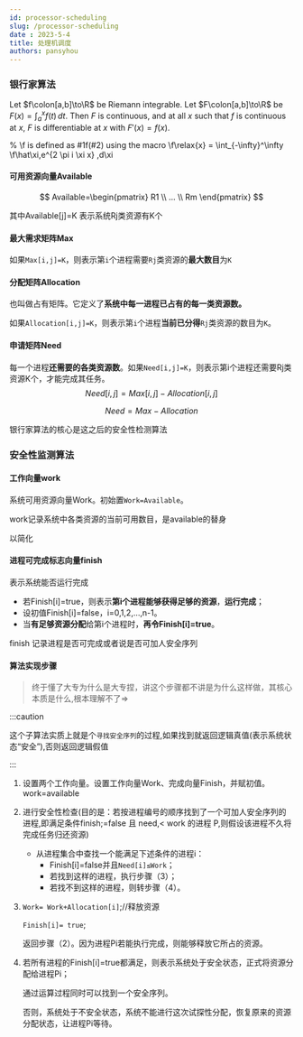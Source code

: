 ```yaml
---
id: processor-scheduling
slug: /processor-scheduling
date : 2023-5-4
title: 处理机调度
authors: pansyhou
---
```


### 银行家算法

Let $f\colon[a,b]\to\R$ be Riemann integrable. Let $F\colon[a,b]\to\R$ be
$F(x)=\int_{a}^{x} f(t)\,dt$. Then $F$ is continuous, and at all $x$ such that
$f$ is continuous at $x$, $F$ is differentiable at $x$ with $F'(x)=f(x)$.



% \f is defined as #1f(#2) using the macro
\f\relax{x} = \int_{-\infty}^\infty
    \f\hat\xi\,e^{2 \pi i \xi x}
    \,d\xi

#### 可用资源向量Available

$$
Available=\begin{pmatrix}  
  R1  \\  
  ... \\
 Rm
\end{pmatrix}
$$

其中Available[j]=K 表示系统Rj类资源有K个

#### 最大需求矩阵Max

如果`Max[i,j]=K`，则表示第`i`个进程需要`Rj`类资源的**最大数目**为`K`



#### 分配矩阵Allocation

也叫做占有矩阵。它定义了**系统中每一进程已占有的每一类资源数。**

如果`Allocation[i,j]=K`，则表示第`i`个进程**当前已分得**`Rj`类资源的数目为`K`。



#### 申请矩阵Need

每一个进程**还需要的各类资源数**。如果`Need[i,j]=K`，则表示第i个进程还需要Rj类资源K个，才能完成其任务。
$$
Need[i,j]=Max[i,j]-Allocation[i,j]
$$

$$
Need=Max-Allocation
$$

银行家算法的核心是这之后的安全性检测算法

### 安全性监测算法

#### 工作向量work

系统可用资源向量Work。初始置`Work=Available`。 

work记录系统中各类资源的当前可用数目，是available的替身

以简化

#### 进程可完成标志向量finish

表示系统能否运行完成

- 若Finish[i]=true，则表示**第i个进程能够获得足够的资源**，**运行完成**；
- 设初值Finish[i]=false，i=0,1,2,…,n-1。
- 当**有足够资源分配**给第i个进程时，**再令Finish[i]=true**。

finish 记录进程是否可完成或者说是否可加人安全序列



#### 算法实现步骤

> 终于懂了大专为什么是大专捏，讲这个步骤都不讲是为什么这样做，其核心本质是什么,根本理解不了=>



:::caution

这个子算法实质上就是个`寻找安全序列`的过程,如果找到就返回逻辑真值(表示系统状态“安全”),否则返回逻辑假值

:::



1. 设置两个工作向量。设置工作向量Work、完成向量Finish，并赋初值。work=available

2. 进行安全性检查(目的是：若按进程编号的顺序找到了一个可加人安全序列的进程,即满足条件finish;=false 且 need,< work 的进程 P,则假设该进程不久将完成任务归还资源)

   - 从进程集合中查找一个能满足下述条件的进程i：
     - Finish[i]=false并且`Need[i]≤Work`；
     - 若找到这样的进程，执行步骤（3）；
     - 若找不到这样的进程，则转步骤（4）。

3. `Work= Work+Allocation[i]`;//释放资源

   `Finish[i]= true`;

   返回步骤（2）。因为进程Pi若能执行完成，则能够释放它所占的资源。

4. 若所有进程的Finish[i]=true都满足，则表示系统处于安全状态，正式将资源分配给进程Pi；

   通过运算过程同时可以找到一个安全序列。 

   否则，系统处于不安全状态，系统不能进行这次试探性分配，恢复原来的资源分配状态，让进程Pi等待。     

